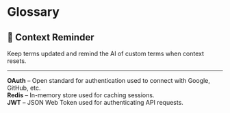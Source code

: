 # Glossary

## 🔁 Context Reminder
Keep terms updated and remind the AI of custom terms when context resets.

---

**OAuth** – Open standard for authentication used to connect with Google, GitHub, etc.  
**Redis** – In-memory store used for caching sessions.  
**JWT** – JSON Web Token used for authenticating API requests.